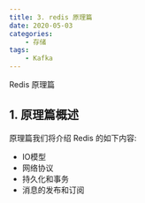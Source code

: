 ```yaml
---
title: 3. redis 原理篇
date: 2020-05-03
categories:
    - 存储
tags:
    - Kafka
---
```


Redis 原理篇

<!-- more -->

## 1. 原理篇概述
原理篇我们将介绍 Redis 的如下内容:
- IO模型
- 网络协议
- 持久化和事务
- 消息的发布和订阅